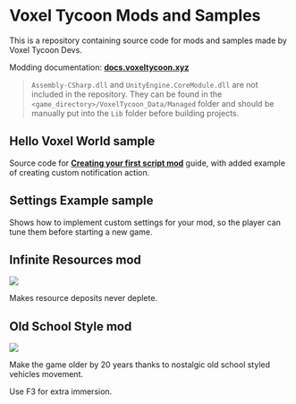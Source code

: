 # Voxel Tycoon Mods and Samples

This is a repository containing source code for mods and samples made by Voxel Tycoon Devs.

Modding documentation: [**docs.voxeltycoon.xyz**](https://docs.voxeltycoon.xyz)

> `Assembly-CSharp.dll` and `UnityEngine.CoreModule.dll` are not included in the repository. They can be found in the `<game_directory>/VoxelTycoon_Data/Managed` folder and should be manually put into the `Lib` folder before building projects.

## Hello Voxel World sample

Source code for [**Creating your first script mod**](http://docs.voxeltycoon.xyz/guides/script-mods/creating-your-first-script-mod/) guide, with added example of creating custom notification action.

## Settings Example sample

Shows how to implement custom settings for your mod, so the player can tune them before starting a new game.

## Infinite Resources mod

![](https://github.com/voxeltycoon/mods/blob/master/InfiniteResourcesMod/preview.png?raw=true)

Makes resource deposits never deplete.

## Old School Style mod

![](https://github.com/voxeltycoon/mods/blob/master/OldSchoolStyleMod/preview.png?raw=true)

Make the game older by 20 years thanks to nostalgic old school styled vehicles movement.

Use F3 for extra immersion.
